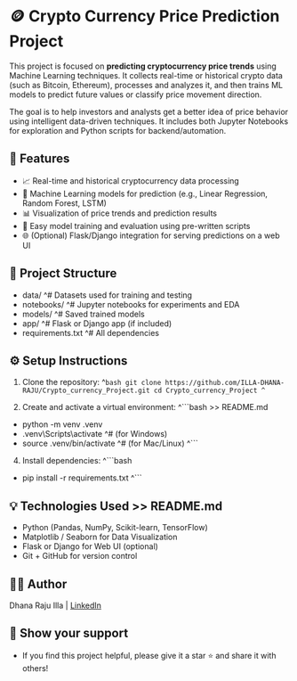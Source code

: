  # 🪙 Crypto Currency Price Prediction Project 


This project is focused on **predicting cryptocurrency price trends** using Machine Learning techniques.
It collects real-time or historical crypto data (such as Bitcoin, Ethereum), processes and analyzes it, 
and then trains ML models to predict future values or classify price movement direction. 

The goal is to help investors and analysts get a better idea of price behavior using intelligent data-driven techniques.
It includes both Jupyter Notebooks for exploration and Python scripts for backend/automation.


## 🚀 Features
- 📈 Real-time and historical cryptocurrency data processing
-  🤖 Machine Learning models for prediction (e.g., Linear Regression, Random Forest, LSTM)
-  📊 Visualization of price trends and prediction results
-  🧠 Easy model training and evaluation using pre-written scripts
-  🌐 (Optional) Flask/Django integration for serving predictions on a web UI

## 📁 Project Structure
- data/             ^# Datasets used for training and testing
- notebooks/        ^# Jupyter notebooks for experiments and EDA 
- models/           ^# Saved trained models
- app/              ^# Flask or Django app (if included)
- requirements.txt  ^# All dependencies


## ⚙️ Setup Instructions
1. Clone the repository: 
^```bash
git clone https://github.com/ILLA-DHANA-RAJU/Crypto_currency_Project.git
cd Crypto_currency_Project
^``` 

3. Create and activate a virtual environment:
^```bash >> README.md
- python -m venv .venv 
- .venv\Scripts\activate   ^# (for Windows) 
- source .venv/bin/activate ^# (for Mac/Linux) 
^```


4. Install dependencies:
 ^```bash 
- pip install -r requirements.txt
^``` 


## 💡 Technologies Used >> README.md
- Python (Pandas, NumPy, Scikit-learn, TensorFlow) 
- Matplotlib / Seaborn for Data Visualization
- Flask or Django for Web UI (optional)
- Git + GitHub for version control


## 👨‍💻 Author 
Dhana Raju Illa  |  [LinkedIn](http://www.linkedin.com/in/dhana-raju-illa-8906842a8)


## 🌟 Show your support
- If you find this project helpful, please give it a star ⭐ and share it with others!
